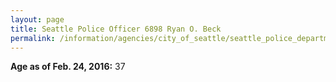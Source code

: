 ```yaml
---
layout: page
title: Seattle Police Officer 6898 Ryan O. Beck
permalink: /information/agencies/city_of_seattle/seattle_police_department/copbook/6898/
---
```


**Age as of Feb. 24, 2016:** 37
